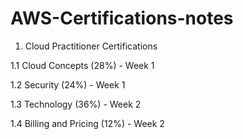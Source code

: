 # AWS-Certifications-notes

1. Cloud Practitioner Certifications

1.1 Cloud Concepts (28%) - Week 1

1.2 Security (24%) - Week 1

1.3 Technology (36%) - Week 2

1.4 Billing and Pricing (12%) - Week 2

	